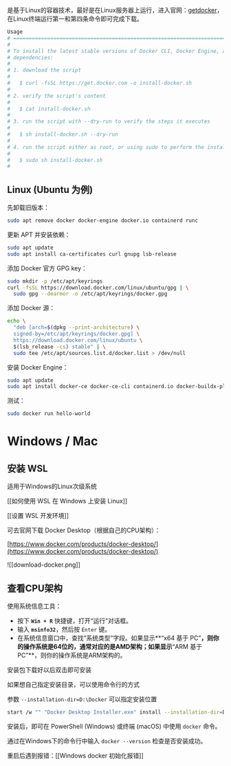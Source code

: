 是基于Linux的容器技术，最好是在Linux服务器上运行，进入官网：[getdocker](https://get.docker.com/)，在Linux终端运行第一和第四条命令即可完成下载。

```bash
Usage
# ==============================================================================
#
# To install the latest stable versions of Docker CLI, Docker Engine, and their
# dependencies:
#
# 1. download the script
#
#   $ curl -fsSL https://get.docker.com -o install-docker.sh
#
# 2. verify the script's content
#
#   $ cat install-docker.sh
#
# 3. run the script with --dry-run to verify the steps it executes
#
#   $ sh install-docker.sh --dry-run
#
# 4. run the script either as root, or using sudo to perform the installation.
#
#   $ sudo sh install-docker.sh
#
```

## Linux (Ubuntu 为例)

先卸载旧版本：

```bash
sudo apt remove docker docker-engine docker.io containerd runc
```

更新 APT 并安装依赖：

```bash
sudo apt update
sudo apt install ca-certificates curl gnupg lsb-release
```

添加 Docker 官方 GPG key：

```bash
sudo mkdir -p /etc/apt/keyrings
curl -fsSL https://download.docker.com/linux/ubuntu/gpg | \
  sudo gpg --dearmor -o /etc/apt/keyrings/docker.gpg
```

添加 Docker 源：

```bash
echo \
  "deb [arch=$(dpkg --print-architecture) \
  signed-by=/etc/apt/keyrings/docker.gpg] \
  https://download.docker.com/linux/ubuntu \
  $(lsb_release -cs) stable" | \
  sudo tee /etc/apt/sources.list.d/docker.list > /dev/null
```

安装 Docker Engine：

```bash
sudo apt update
sudo apt install docker-ce docker-ce-cli containerd.io docker-buildx-plugin docker-compose-plugin
```

测试：

```bash
sudo docker run hello-world
```

# Windows / Mac

## 安装 WSL

适用于Windows的Linux次级系统

[[如何使用 WSL 在 Windows 上安装 Linux]]

[[设置 WSL 开发环境]]

可去官网下载 Docker Desktop（根据自己的CPU架构）：

[https://www.docker.com/products/docker-desktop/](https://www.docker.com/products/docker-desktop/)

![[download-docker.png]]

## 查看CPU架构

使用系统信息工具：

- 按下 **`Win + R`** 快捷键，打开“运行”对话框。
- 输入 **`msinfo32`**，然后按 `Enter` 键。
- 在系统信息窗口中，查找“系统类型”字段。如果显示**“x64 基于 PC”**，则你的操作系统是64位的，通常对应的是AMD架构；如果显示**“ARM 基于 PC”**，则你的操作系统是ARM架构的。

安装包下载好以后双击即可安装

如果想自己指定安装目录，可以使用命令行的方式

参数  `--installation-dir=D:\Docker` 可以指定安装位置

```bash
start /w "" "Docker Desktop Installer.exe" install --installation-dir=D:\Docker
```

安装后，即可在 PowerShell (Windows) 或终端 (macOS) 中使用 `docker` 命令。

通过在Windows下的命令行中输入 `docker --version` 检查是否安装成功。

重启后遇到报错：[[Windows docker 初始化报错]]
